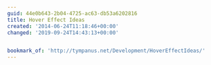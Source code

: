 ```yaml
---
guid: 44e0b643-2b04-4725-ac63-db53a6202816
title: Hover Effect Ideas
created: '2014-06-24T11:18:46+00:00'
changed: '2019-09-24T14:43:13+00:00'


bookmark_of: 'http://tympanus.net/Development/HoverEffectIdeas/'
---
```




